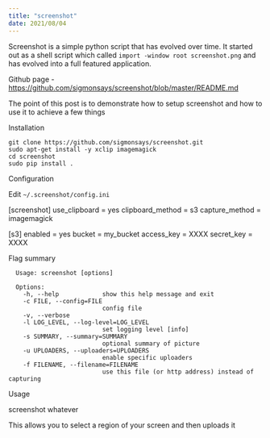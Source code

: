 ```yaml
---
title: "screenshot"
date: 2021/08/04
---
```


Screenshot is a simple python script that has evolved over time. It started out as a shell script which called `import -window root screenshot.png` and has
evolved into a full featured application.

Github page - https://github.com/sigmonsays/screenshot/blob/master/README.md

The point of this post is to demonstrate how to setup screenshot and how to use it to achieve a few things

Installation

    git clone https://github.com/sigmonsays/screenshot.git
    sudo apt-get install -y xclip imagemagick
    cd screenshot
    sudo pip install .

Configuration

Edit `~/.screenshot/config.ini`

   [screenshot]
   use_clipboard = yes
   clipboard_method = s3
   capture_method = imagemagick

   [s3]
   enabled = yes
   bucket = my_bucket
   access_key = XXXX
   secret_key = XXXX

Flag summary

      Usage: screenshot [options]

      Options:
        -h, --help            show this help message and exit
        -c FILE, --config=FILE
                              config file
        -v, --verbose
        -l LOG_LEVEL, --log-level=LOG_LEVEL
                              set logging level [info]
        -s SUMMARY, --summary=SUMMARY
                              optional summary of picture
        -u UPLOADERS, --uploaders=UPLOADERS
                              enable specific uploaders
        -f FILENAME, --filename=FILENAME
                              use this file (or http address) instead of capturing


Usage

   screenshot whatever

This allows you to select a region of your screen and then uploads it
